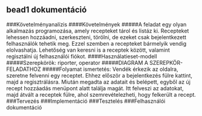 ## bead1 dokumentáció
###Követelményanalízis
####Követelmények
#####A feladat egy olyan alkalmazás programozása, amely recepteket tárol és listáz ki. Recepteket lehessen hozzáadni, szerkeszteni, törölni, de ezeket csak bejelentkezett felhasználók tehetik meg. Ezzel szemben a recepteket bármelyik vendig elolvashatja. Lehetőség van keresni is a receptek között, valamint regisztálni új felhasználói fiókot.
####Használatieset-modell
#####Szerepkörök: riporter, operator
#####DIAGRAM A SZEREPKÖR-FELADATHOZ
#####Folyamat ismertetés: Vendék érkezik az oldalra, szeretne felvenni egy receptet. Ehhez először a bejelentkezés fülre kattint, majd a regisztrálásra. Miután megadta az adatait és belépett, egyből az új recept hozzáadás menüpont alatt találja magát. Itt felveszi az adatokat, majd átvált a receptek fülre, ahol szemrevételezheti, hogy felkerült a recept.
###Tervezés
###Implementáció
###Tesztelés
###Felhasználói dokumentáció
